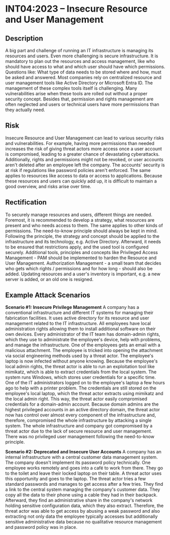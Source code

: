 # INT04:2023 – Insecure Resource and User Management

## Description
A big part and challenge of running an IT infrastructure is managing its resources and users.
Even more challenging is secure infrastructure.
It is mandatory to plan out the resources and access management, like who should have access to what and which user should have which permissions.
Questions like: What type of data needs to be stored where and how, must be asked and answered.
Most companies rely on centralized resource and user management tools like Active Directory or Microsoft Entra ID.
The management of these complex tools itself is challenging. Many vulnerabilities arise when these tools are rolled out without a proper security concept.
Besides that, permission and rights management are often neglected and users or technical users have more permissions than they actually need.

## Risk
Insecure Resource and User Management can lead to various security risks and vulnerabilities.
For example, having more permissions than needed increases the risk of giving threat actors more access once a user account is compromised, leading to a greater chance of devastating cyberattacks.
Additionally, rights and permissions might not be revoked, or user accounts aren't deleted after an employee left the company.
The accounts' security is at risk if regulations like password policies aren't enforced.
The same applies to resources like access to data or access to applications.
Because these resources and users can quickly add up, it is difficult to maintain a good overview, and risks arise over time.

## Rectification
To securely manage resources and users, different things are needed.
Foremost, it is recommended to develop a strategy, what resources are present and who needs access to them. The same applies to other kinds of permissions.
The need-to-know principle should always be kept in mind. Following the principle, the strategy and concept should be applied to the infrastructure and its technology, e.g. Active Directory.
Afterward, it needs to be ensured that restrictions apply, and the used tool is configured securely.
Additional tools, principles and concepts like Privileged Access Management - PAM should be implemented to harden the Resource and User Management.
Authorization Management - a small team that decides who gets which rights / permissions and for how long - should also be added.
Updating resources and a user's inventory is important, e.g. a new server is added, or an old one is resigned.

## Example Attack Scenarios
**Scenario #1: Insecure Privilege Management**
A company has a conventional infrastructure and different IT systems for managing their fabrication facilities.
It uses active directory for its resource and user management related to the IT infrastructure.
All employees have local administration rights allowing them to install additional software on their own devices.
Every administrator of the IT team has domain-admin rights, which they use to administrate the employee's device, help with problems, and manage the infrastructure.
One of the employees gets an email with a malicious attachment.
The employee is tricked into opening the attachment via social engineering methods used by a threat actor.
The employee's laptop is now infected without anyone knowing.
Because the employee's local admin rights, the threat actor is able to run an exploitation tool like mimikatz, which is able to extract credentials from the local system.
The system runs Windows, which stores user credentials for a specific time. One of the IT administrators logged on to the employee's laptop a few hours ago to help with a 
printer problem.
The credentials are still stored on the employee's local laptop, which the threat actor extracts using mimikatz and the local admin right.
This way, the threat actor easily compromised credentials for a domain-admin account.
Because domain admins are the highest privileged accounts in an active directory domain, the threat actor now has control over almost every component of the infrastructure and, therefore, compromised 
the whole infrastructure by attacking a single system.
The whole infrastructure and company got compromised by a threat actor due to the lack of secure resource and user management. There was no privileged user management 
following the need-to-know principle.

**Scenario #2: Deprecated and Insecure User Accounts**
A company has an internal infrastructure with a central customer data management system.
The company doesn't implement its password policy technically.
One employee works remotely and goes into a café to work from there.
They go to the toilet and leave their locked laptop on their table.
A threat actor uses this opportunity and goes to the laptop.
The threat actor tries a few standard passwords and manages to get access after a few tries.
They find a link to the central system managing the company's customer data.
They copy all the data to their phone using a cable they had in their backpack.
Afterward, they find an administrative share in the company's network holding sensitive configuration data, which they also extract.
Therefore, the threat actor was able to get access by abusing a weak password and also extracting not only data the employee typically accesses but additionally sensitive administrative data because no 
qualitative resource management and password policy was in place.

